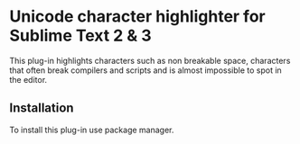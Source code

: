 # Unicode character highlighter for Sublime Text 2 & 3

This plug-in highlights characters such as non breakable space, characters that often break compilers and scripts and is almost impossible to spot in the editor.

## Installation

To install this plug-in use package manager.
